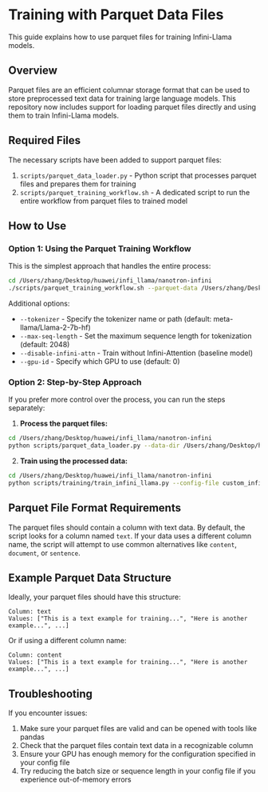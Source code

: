 # Training with Parquet Data Files

This guide explains how to use parquet files for training Infini-Llama models.

## Overview

Parquet files are an efficient columnar storage format that can be used to store preprocessed text data for training large language models. This repository now includes support for loading parquet files directly and using them to train Infini-Llama models.

## Required Files

The necessary scripts have been added to support parquet files:

1. `scripts/parquet_data_loader.py` - Python script that processes parquet files and prepares them for training
2. `scripts/parquet_training_workflow.sh` - A dedicated script to run the entire workflow from parquet files to trained model

## How to Use

### Option 1: Using the Parquet Training Workflow

This is the simplest approach that handles the entire process:

```bash
cd /Users/zhang/Desktop/huawei/infi_llama/nanotron-infini
./scripts/parquet_training_workflow.sh --parquet-data /Users/zhang/Desktop/huawei/infi_llama/nanotron-infini/data --config-file custom_infini_config_gpu.yaml
```

Additional options:
- `--tokenizer` - Specify the tokenizer name or path (default: meta-llama/Llama-2-7b-hf)
- `--max-seq-length` - Set the maximum sequence length for tokenization (default: 2048)
- `--disable-infini-attn` - Train without Infini-Attention (baseline model)
- `--gpu-id` - Specify which GPU to use (default: 0)

### Option 2: Step-by-Step Approach

If you prefer more control over the process, you can run the steps separately:

1. **Process the parquet files:**
```bash
cd /Users/zhang/Desktop/huawei/infi_llama/nanotron-infini
python scripts/parquet_data_loader.py --data-dir /Users/zhang/Desktop/huawei/infi_llama/nanotron-infini/data --output-dir processed_data
```

2. **Train using the processed data:**
```bash
cd /Users/zhang/Desktop/huawei/infi_llama/nanotron-infini
python scripts/training/train_infini_llama.py --config-file custom_infini_config_gpu.yaml --data-dir processed_data/preprocessed_YYYYMMDD_HHMMSS
```

## Parquet File Format Requirements

The parquet files should contain a column with text data. By default, the script looks for a column named `text`. If your data uses a different column name, the script will attempt to use common alternatives like `content`, `document`, or `sentence`.

## Example Parquet Data Structure

Ideally, your parquet files should have this structure:

```
Column: text
Values: ["This is a text example for training...", "Here is another example...", ...]
```

Or if using a different column name:

```
Column: content
Values: ["This is a text example for training...", "Here is another example...", ...]
```

## Troubleshooting

If you encounter issues:

1. Make sure your parquet files are valid and can be opened with tools like pandas
2. Check that the parquet files contain text data in a recognizable column
3. Ensure your GPU has enough memory for the configuration specified in your config file
4. Try reducing the batch size or sequence length in your config file if you experience out-of-memory errors
